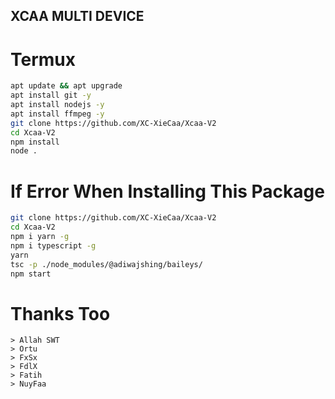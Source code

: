 ## XCAA MULTI DEVICE

# Termux
```bash
apt update && apt upgrade
apt install git -y
apt install nodejs -y
apt install ffmpeg -y
git clone https://github.com/XC-XieCaa/Xcaa-V2
cd Xcaa-V2
npm install
node .
```

# If Error When Installing This Package
```bash
git clone https://github.com/XC-XieCaa/Xcaa-V2
cd Xcaa-V2
npm i yarn -g
npm i typescript -g
yarn
tsc -p ./node_modules/@adiwajshing/baileys/
npm start
```

# Thanks Too
```
> Allah SWT
> Ortu
> FxSx
> FdlX
> Fatih
> NuyFaa
```